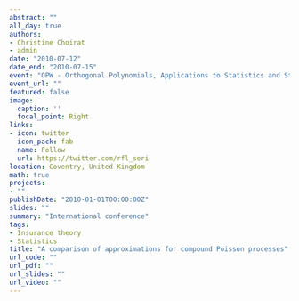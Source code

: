 ```yaml
---
abstract: ""
all_day: true
authors:
- Christine Choirat
- admin
date: "2010-07-12"
date_end: "2010-07-15"
event: "OPW - Orthogonal Polynomials, Applications to Statistics and Stochastic Processes"
event_url: ""
featured: false
image:
  caption: ''
  focal_point: Right
links:
- icon: twitter
  icon_pack: fab
  name: Follow
  url: https://twitter.com/rfl_seri
location: Coventry, United Kingdom
math: true
projects:
- ""
publishDate: "2010-01-01T00:00:00Z"
slides: ""
summary: "International conference"
tags:
- Insurance theory
- Statistics
title: "A comparison of approximations for compound Poisson processes"
url_code: ""
url_pdf: ""
url_slides: ""
url_video: ""
---
```

